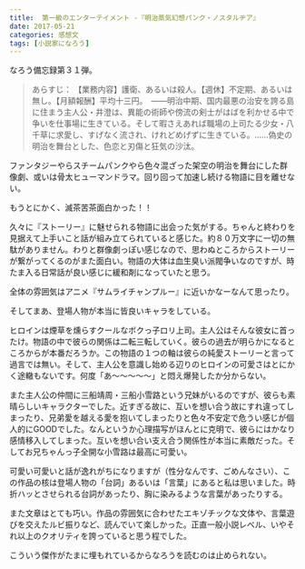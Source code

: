 ```yaml
---
title:  第一級のエンターテイメント -『明治蒸気幻想パンク・ノスタルヂア』
date: 2017-05-21
categories: 感想文
tags: [小説家になろう]
---
```

なろう備忘録第３１弾。

> あらすじ：
【業務内容】護衛、あるいは殺人。【週休】不定期、あるいは無し。【月額報酬】平均十三円。　――明治中期、国内最悪の治安を誇る島に住まう主人公・井澄は、異能の術師や傍流の剣士がはばを利かせる中で争いを仕事場に生きている。そして暇さえあれば職場の上司たる少女・八千草に求愛し、すげなく流され、けれどめげずに生きている。……偽史の明治を舞台とした、色恋と刃傷と狂気の沙汰。


ファンタジーやらスチームパンクやら色々混ざった架空の明治を舞台にした群像劇、或いは骨太ヒューマンドラマ。回り回って加速し続ける物語に目を離せない。

もうとにかく、滅茶苦茶面白かった！！

久々に『ストーリー』に魅せられる物語に出会った気がする。ちゃんと終わりを見据えて上手いこと話が組み立てられていると感じた。約８０万文字に一切の無駄がありません。わりと群像劇っぽい感じなので、思わぬところからストーリーが繋がってくるのがまた面白い。物語の大体は血生臭い派閥争いなのですが、時たま入る日常話が良い感じに緩和剤になっていたと思う。

全体の雰囲気はアニメ『サムライチャンプルー』に近いかなーなんて思ったり。

そしてまあ、登場人物が本当に皆良いキャラをしている。

ヒロインは煙草を燻らすクールなボクっ子ロリ上司。主人公はそんな彼女に首ったけ。物語の中で彼らの関係は二転三転していく。彼らの過去が明らかになるところからが本番だろうか。この物語の１つの軸は彼らの純愛ストーリーと言って過言では無い。そして、主人公を意識し始める辺りのヒロインの可愛さはとにかく途轍もないです。何度「あ～～～～～」と悶え爆発したか分からない。

また主人公の仲間に三船靖周・三船小雪路という兄妹がいるのですが、彼らも素晴らしいキャラクターでした。近すぎる故に、互いを想い合う故にすれ違ってしまったり、兄弟愛を越える愛を抱いてしまったりと色々不安定で危うい感じが個人的にGOODでした。なんというか心理描写がほんとに克明で、彼らにはかなり感情移入してしまった。互いを想い合い支え合う関係性が本当に素敵だった。そしてお兄ちゃんっ子全開な小雪路は最高に可愛い。



可愛い可愛いと話が逸れがちになりますが（性分なんです、ごめんなさい）、この作品の核は登場人物の「台詞」あるいは「言葉」にあると私は思いました。時折ハッとさせられる台詞があったり、胸に染みるような言葉があったりする。

また文章はとても巧い。作品の雰囲気に合わせたエキゾチックな文体や、言葉遊びを交えたルビ振りなど、読んでいて楽しかった。正直一般小説レベル、いやそれ以上のクオリティを誇っていると思う程でした。

こういう傑作がたまに埋もれているからなろうを読むのは止められない。